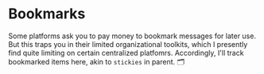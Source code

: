 # Bookmarks

Some platforms ask you to pay money to bookmark messages for later use. But this traps you in their limited organizational toolkits, which I presently find quite limiting on certain centralized platfomrs. Accordingly, I'll track bookmarked items here, akin to `stickies` in parent. 🗂️
